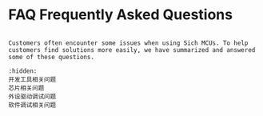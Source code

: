 # FAQ Frequently Asked Questions
```{important}

Customers often encounter some issues when using Sich MCUs. To help customers find solutions more easily, we have summarized and answered some of these questions.
```

```{toctree}
:hidden:
开发工具相关问题
芯片相关问题
外设驱动调试问题
软件调试相关问题
```

